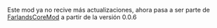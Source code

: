 Este mod ya no recive más actualizaciones, ahora pasa a ser parte de [FarlandsCoreMod](https://github.com/MagincyanGames/FarlandsCoreMod) a partir de la versión 0.0.6
